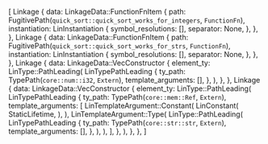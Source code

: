 [
    Linkage {
        data: LinkageData::FunctionFnItem {
            path: FugitivePath(`quick_sort::quick_sort_works_for_integers`, `FunctionFn`),
            instantiation: LinInstantiation {
                symbol_resolutions: [],
                separator: None,
            },
        },
    },
    Linkage {
        data: LinkageData::FunctionFnItem {
            path: FugitivePath(`quick_sort::quick_sort_works_for_strs`, `FunctionFn`),
            instantiation: LinInstantiation {
                symbol_resolutions: [],
                separator: None,
            },
        },
    },
    Linkage {
        data: LinkageData::VecConstructor {
            element_ty: LinType::PathLeading(
                LinTypePathLeading {
                    ty_path: TypePath(`core::num::i32`, `Extern`),
                    template_arguments: [],
                },
            ),
        },
    },
    Linkage {
        data: LinkageData::VecConstructor {
            element_ty: LinType::PathLeading(
                LinTypePathLeading {
                    ty_path: TypePath(`core::mem::Ref`, `Extern`),
                    template_arguments: [
                        LinTemplateArgument::Constant(
                            LinConstant(
                                StaticLifetime,
                            ),
                        ),
                        LinTemplateArgument::Type(
                            LinType::PathLeading(
                                LinTypePathLeading {
                                    ty_path: TypePath(`core::str::str`, `Extern`),
                                    template_arguments: [],
                                },
                            ),
                        ),
                    ],
                },
            ),
        },
    },
]